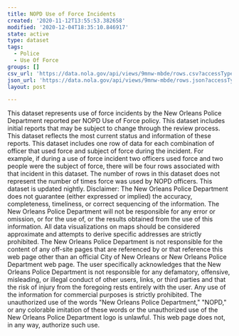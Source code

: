 ```yaml
---
title: NOPD Use of Force Incidents
created: '2020-11-12T13:55:53.382658'
modified: '2020-12-04T18:35:10.846917'
state: active
type: dataset
tags:
  - Police
  - Use Of Force
groups: []
csv_url: 'https://data.nola.gov/api/views/9mnw-mbde/rows.csv?accessType=DOWNLOAD'
json_url: 'https://data.nola.gov/api/views/9mnw-mbde/rows.json?accessType=DOWNLOAD'
layout: post

---
```

This dataset represents use of force incidents by the New Orleans Police Department reported per NOPD Use of Force policy.  This dataset includes initial reports that may be subject to change through the review process.  This dataset reflects the most current status and information of these reports.  This dataset includes one row of data for each combination of officer that used force and subject of force during the incident.  For example, if during a use of force incident two officers used force and two people were the subject of force, there will be four rows associated with that incident in this dataset.  The number of rows in this dataset does not represent the number of times force was used by NOPD officers.  This dataset is updated nightly.  Disclaimer: The New Orleans Police Department does not guarantee (either expressed or implied) the accuracy, completeness, timeliness, or correct sequencing of the information.  The New Orleans Police Department will not be responsible for any error or omission, or for the use of, or the results obtained from the use of this information.  All data visualizations on maps should be considered approximate and attempts to derive specific addresses are strictly prohibited.  The New Orleans Police Department is not responsible for the content of any off-site pages that are referenced by or that reference this web page other than an official City of New Orleans or New Orleans Police Department web page.  The user specifically acknowledges that the New Orleans Police Department is not responsible for any defamatory, offensive, misleading, or illegal conduct of other users, links, or third parties and that the risk of injury from the foregoing rests entirely with the user.  Any use of the information for commercial purposes is strictly prohibited.  The unauthorized use of the words "New Orleans Police Department," "NOPD," or any colorable imitation of these words or the unauthorized use of the New Orleans Police Department logo is unlawful.  This web page does not, in any way, authorize such use.

